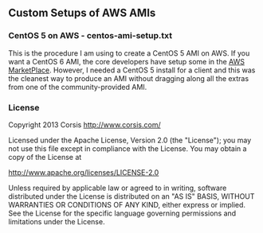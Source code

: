 ## Custom Setups of AWS AMIs

### CentOS 5 on AWS - centos-ami-setup.txt

This is the procedure I am using to create a CentOS 5 AMI on AWS. If you want
a CentOS 6 AMI, the core developers have setup some in the
[AWS MarketPlace](https://aws.amazon.com/marketplace/seller-profile?id=16cb8b03-256e-4dde-8f34-1b0f377efe89).
However, I needed a CentOS 5 install for a client and this was the cleanest way to produce an AMI
without dragging along all the extras from one of the community-provided AMI.

### License

Copyright 2013 Corsis
http://www.corsis.com/

Licensed under the Apache License, Version 2.0 (the "License");
you may not use this file except in compliance with the License.
You may obtain a copy of the License at

http://www.apache.org/licenses/LICENSE-2.0

Unless required by applicable law or agreed to in writing, software
distributed under the License is distributed on an "AS IS" BASIS,
WITHOUT WARRANTIES OR CONDITIONS OF ANY KIND, either express or implied.
See the License for the specific language governing permissions and
limitations under the License.


